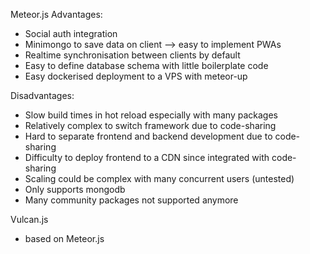 Meteor.js
Advantages:
- Social auth integration
- Minimongo to save data on client --> easy to implement PWAs
- Realtime synchronisation between clients by default
- Easy to define database schema with little boilerplate code
- Easy dockerised deployment to a VPS with meteor-up


Disadvantages:
- Slow build times in hot reload especially with many packages
- Relatively complex to switch framework due to code-sharing
- Hard to separate frontend and backend development due to code-sharing
- Difficulty to deploy frontend to a CDN since integrated with code-sharing
- Scaling could be complex with many concurrent users (untested)
- Only supports mongodb
- Many community packages not supported anymore


Vulcan.js 
- based on Meteor.js

